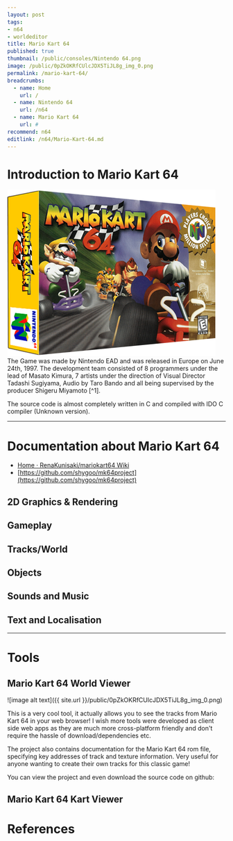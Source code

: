 ```yaml
---
layout: post
tags: 
- n64
- worldeditor
title: Mario Kart 64
published: true
thumbnail: /public/consoles/Nintendo 64.png
image: /public/0pZkOKRfCUlcJDX5TiJL8g_img_0.png
permalink: /mario-kart-64/
breadcrumbs:
  - name: Home
    url: /
  - name: Nintendo 64
    url: /n64
  - name: Mario Kart 64
    url: #
recommend: n64
editlink: /n64/Mario-Kart-64.md
---
```


# Introduction to Mario Kart 64
<section class="postSection">
<img src="/public/games/Mario Kart 64 (USA).png" class="wow slideInLeft postImage" />

<div markdown="1">
The Game was made by Nintendo EAD and was released in Europe on June 24th, 1997. 
The development team consisted of 8 programmers under the lead of Masato Kimura, 7 artists under the direction of Visual Director Tadashi Sugiyama, Audio by Taro Bando and all being supervised by the producer Shigeru Miyamoto [^1].

The source code is almost completely written in C and compiled with IDO C compiler (Unknown version).
</div>

</section>

---

# Documentation about Mario Kart 64
* [Home · RenaKunisaki/mariokart64 Wiki](https://github.com/RenaKunisaki/mariokart64/wiki)
* [https://github.com/shygoo/mk64project](https://github.com/shygoo/mk64project) 

## 2D Graphics & Rendering

## Gameplay

## Tracks/World

## Objects

## Sounds and Music

## Text and Localisation

---

# Tools

## Mario Kart 64 World Viewer

![image alt text]({{ site.url }}/public/0pZkOKRfCUlcJDX5TiJL8g_img_0.png)

This is a very cool tool, it actually allows you to see the tracks from Mario Kart 64 in your web browser! I wish more tools were developed as client side web apps as they are much more cross-platform friendly and don't require the hassle of download/dependencies etc.

The project also contains documentation for the Mario Kart 64 rom file, specifying key addresses of track and texture information. Very useful for anyone wanting to create their own tracks for this classic game!

You can view the project and even download the source code on github:

## Mario Kart 64 Kart Viewer



# References
[^1]:[Mario Kart 64 Credits - Giant Bomb](https://www.giantbomb.com/mario-kart-64/3030-10084/credits/)
[^2]:[shmuplations.com](http://shmuplations.com/mariokart64/)
